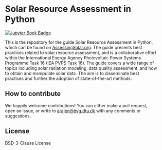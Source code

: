 # Solar Resource Assessment in Python
[![Jupyter Book Badge](https://jupyterbook.org/badge.svg)](https://assessingsolar.org)

This is the repository for the guide Solar Resource Assessment in Python, which can be found on [AssessingSolar.org](https://assessingsolar.org/). The guide presents best practices related to solar resource assessment, and is a collaborative effort within the International Energy Agency Photovoltaic Power Systems Programme Task 16 ([IEA PVPS Task 16](https://iea-pvps.org/research-tasks/solar-resource-for-high-penetration-and-large-scale-applications/contacts_t16/)). The guide covers a wide range of topics including solar radiation modeling, data quality assessment, and how to obtain and manipulate solar data. The aim is to disseminate best practices and further the adoption of state-of-the-art methods.

## How to contribute
We happily welcome contributions! You can either make a pull request, open an issue, or write to arajen@byg.dtu.dk with any comments or suggestions.

## License
BSD-3-Clause License
